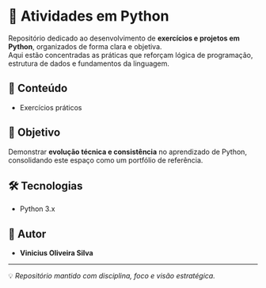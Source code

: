 # 🐍 Atividades em Python

Repositório dedicado ao desenvolvimento de **exercícios e projetos em Python**, organizados de forma clara e objetiva.  
Aqui estão concentradas as práticas que reforçam lógica de programação, estrutura de dados e fundamentos da linguagem.

## 📌 Conteúdo
- Exercícios práticos

## 🚀 Objetivo
Demonstrar **evolução técnica e consistência** no aprendizado de Python, consolidando este espaço como um portfólio de referência.

## 🛠️ Tecnologias
- Python 3.x  

## 👤 Autor
- **Vinicius Oliveira Silva**  

---
💡 *Repositório mantido com disciplina, foco e visão estratégica.*

